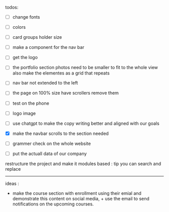 todos:

- [ ] change fonts
- [ ] colors
- [ ] card groups holder size
- [ ] make a component for the nav bar
- [ ] get the logo 
- [ ] the portfolio section photos need to be smaller to fit to the whole view also make the elementes as a  grid that repeats 
- [ ] nav bar not extended to the left 
- [ ] the page on 100% size have scrollers remove them 
- [ ] test on the phone 
- [ ] logo image 
- [ ] use chatgpt to make the copy writing better and aligned with our goals 
- [x] make the navbar scrolls to the section needed 
- [ ] grammer check on the whole website 
- [ ] put the actuall data of our company 




restructure the project and make it modules based :
tip you can search and replace 




-----
 ideas : 
- make the course section with enrollment using their emial and demonstrate this content on social media, + use the email to send notifications on the upcoming courses. 

